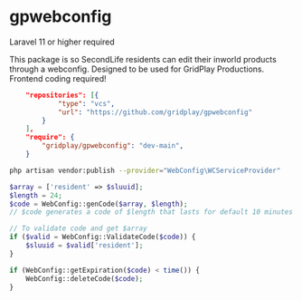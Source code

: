# gpwebconfig
 
Laravel 11 or higher required

This package is so SecondLife residents can edit their inworld products through a webconfig. 
Designed to be used for GridPlay Productions. Frontend coding required!
```json
    "repositories": [{
            "type": "vcs", 
            "url": "https://github.com/gridplay/gpwebconfig"
        }
    ],
    "require": {
        "gridplay/gpwebconfig": "dev-main",
    }
```

```sh
php artisan vendor:publish --provider="WebConfig\WCServiceProvider"
```

```php
$array = ['resident' => $sluuid];
$length = 24;
$code = WebConfig::genCode($array, $length);
// $code generates a code of $length that lasts for default 10 minutes which can be configured in the gpwebconfig.php

// To validate code and get $array
if ($valid = WebConfig::ValidateCode($code)) {
	$sluuid = $valid['resident'];
}

if (WebConfig::getExpiration($code) < time()) {
	WebConfig::deleteCode($code);
}
```
